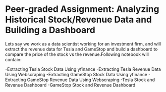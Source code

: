 # Peer-graded Assignment: Analyzing Historical Stock/Revenue Data and Building a Dashboard
Lets say we work as a data scientist working for an investment firm, and will extract the revenue data for Tesla and GameStop and build a dashboard to compare the price of the stock vs the revenue.Following notebook will contain:


-Extracting Tesla Stock Data Using yfinance 
-Extracting Tesla Revenue Data Using Webscraping 
-Extracting GameStop Stock Data Using yfinance 
-Extracting GameStop Revenue Data Using Webscraping 
-Tesla Stock and Revenue Dashboard 
-GameStop Stock and Revenue Dashboard
